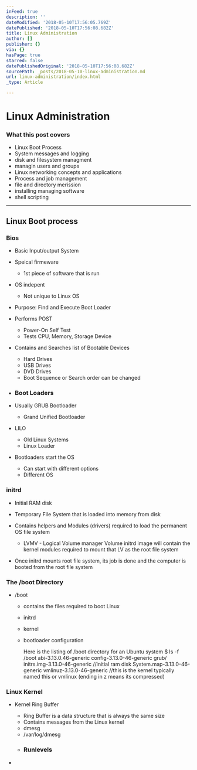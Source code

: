 ```yaml
---
inFeed: true
description: ''
dateModified: '2018-05-10T17:56:05.769Z'
datePublished: '2018-05-10T17:56:08.682Z'
title: Linux Administration
author: []
publisher: {}
via: {}
hasPage: true
starred: false
datePublishedOriginal: '2018-05-10T17:56:08.682Z'
sourcePath: _posts/2018-05-10-linux-administration.md
url: linux-administration/index.html
_type: Article

---
```

# Linux Administration

### What this post covers

* Linux Boot Process
* System messages and logging
* disk and filesystem managment
* managin users and groups
* Linux networking concepts and applications
* Process and job management
* file and directory merission
* installing managing software
* shell scripting

---

## Linux Boot process

### Bios

* Basic Input/output System
* Speical firmeware
  * 1st piece of software that is run
* OS indepent
  * Not unique to Linux OS
* Purpose: Find and Execute Boot Loader
* Performs POST
  * Power-On Self Test
  * Tests CPU, Memory, Storage Device
* Contains and Searches list of Bootable Devices
  * Hard Drives
  * USB Drives
  * DVD Drives
  * Boot Sequence or Search order can be changed
* ### Boot Loaders

* Usually GRUB Bootloader
  * Grand Unified Bootloader
* LILO
  * Old Linux Systems
  * Linux Loader
* Bootloaders start the OS
  * Can start with different options
  * Different OS

### initrd

* Initial RAM disk
* Temporary File System that is loaded into memory from disk
* Contains helpers and Modules (drivers) required to load the permanent OS file system
  * LVMV - Logical Volume manager Volume initrd image will contain the kernel modules required to mount that LV as the root file system

* Once initrd mounts root file system, its job is done and the computer is booted from the root file system

### The /boot Directory

* /boot
  * contains the files required to boot Linux
  * initrd
  * kernel
  * bootloader configuration

    Here is the listing of /boot directory for an Ubuntu system
      $ ls -f /boot
      abi-3.13.0.46-generic
      config-3.13.0-46-generic
      grub/
      initrs.img-3.13.0-46-generic //initial ram disk
      System.map-3.13.0-46-generic
      vmlinuz-3.13.0-46-generic  //this is the kernel typically named this or vmlinux (ending in z means its compressed)

### Linux Kernel

* Kernel Ring Buffer
  * Ring Buffer is a data structure that is always the same size
  * Contains messages from the Linux kernel
  * dmesg
  * /var/log/dmesg
  * ### Runlevels

*